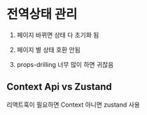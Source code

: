 # 전역상태 관리

1. 페이지 바뀌면 상태 다 초기화 됨

2. 페이지 별 상태 호환 안됨

3. props-drilling 너무 많이 하면 귀찮음

## Context Api vs Zustand

리액트훅이 필요하면 Context 아니면 zustand 사용
